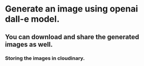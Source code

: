 # Generate an image using openai dall-e model.
## You can download and share the generated images as well.
### Storing the images in cloudinary.
